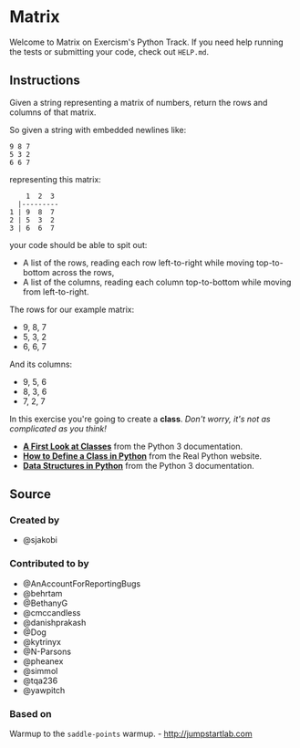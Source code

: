 # Matrix

Welcome to Matrix on Exercism's Python Track. If you need help running the tests or submitting your code, check
out `HELP.md`.

## Instructions

Given a string representing a matrix of numbers, return the rows and columns of that matrix.

So given a string with embedded newlines like:

```text
9 8 7
5 3 2
6 6 7
```

representing this matrix:

```text
    1  2  3
  |---------
1 | 9  8  7
2 | 5  3  2
3 | 6  6  7
```

your code should be able to spit out:

- A list of the rows, reading each row left-to-right while moving top-to-bottom across the rows,
- A list of the columns, reading each column top-to-bottom while moving from left-to-right.

The rows for our example matrix:

- 9, 8, 7
- 5, 3, 2
- 6, 6, 7

And its columns:

- 9, 5, 6
- 8, 3, 6
- 7, 2, 7

In this exercise you're going to create a **class**.  _Don't worry, it's not as complicated as you think!_

- [**A First Look at Classes**](https://docs.python.org/3/tutorial/classes.html#a-first-look-at-classes) from the Python
  3 documentation.
- [**How to Define a Class in
  Python**](https://realpython.com/python3-object-oriented-programming/#how-to-define-a-class-in-python) from the Real
  Python website.
- [**Data Structures in Python**](https://docs.python.org/3/tutorial/datastructures.html) from the Python 3
  documentation.

## Source

### Created by

- @sjakobi

### Contributed to by

- @AnAccountForReportingBugs
- @behrtam
- @BethanyG
- @cmccandless
- @danishprakash
- @Dog
- @kytrinyx
- @N-Parsons
- @pheanex
- @simmol
- @tqa236
- @yawpitch

### Based on

Warmup to the `saddle-points` warmup. - http://jumpstartlab.com